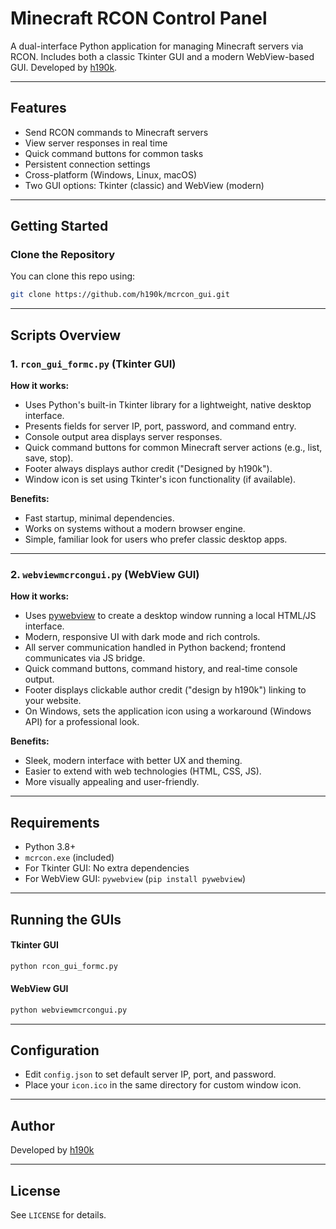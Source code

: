 # Minecraft RCON Control Panel

A dual-interface Python application for managing Minecraft servers via RCON. Includes both a classic Tkinter GUI and a modern WebView-based GUI. Developed by [h190k](https://github.com/h190k).

---

## Features
- Send RCON commands to Minecraft servers
- View server responses in real time
- Quick command buttons for common tasks
- Persistent connection settings
- Cross-platform (Windows, Linux, macOS)
- Two GUI options: Tkinter (classic) and WebView (modern)

---

## Getting Started

### Clone the Repository
You can clone this repo using:
```bash
git clone https://github.com/h190k/mcrcon_gui.git
```

---

## Scripts Overview

### 1. `rcon_gui_formc.py` (Tkinter GUI)

**How it works:**
- Uses Python's built-in Tkinter library for a lightweight, native desktop interface.
- Presents fields for server IP, port, password, and command entry.
- Console output area displays server responses.
- Quick command buttons for common Minecraft server actions (e.g., list, save, stop).
- Footer always displays author credit ("Designed by h190k").
- Window icon is set using Tkinter's icon functionality (if available).

**Benefits:**
- Fast startup, minimal dependencies.
- Works on systems without a modern browser engine.
- Simple, familiar look for users who prefer classic desktop apps.

---

### 2. `webviewmcrcongui.py` (WebView GUI)

**How it works:**
- Uses [pywebview](https://pywebview.flowrl.com/) to create a desktop window running a local HTML/JS interface.
- Modern, responsive UI with dark mode and rich controls.
- All server communication handled in Python backend; frontend communicates via JS bridge.
- Quick command buttons, command history, and real-time console output.
- Footer displays clickable author credit ("design by h190k") linking to your website.
- On Windows, sets the application icon using a workaround (Windows API) for a professional look.

**Benefits:**
- Sleek, modern interface with better UX and theming.
- Easier to extend with web technologies (HTML, CSS, JS).
- More visually appealing and user-friendly.

---

## Requirements
- Python 3.8+
- `mcrcon.exe` (included)
- For Tkinter GUI: No extra dependencies
- For WebView GUI: `pywebview` (`pip install pywebview`)

---

## Running the GUIs

#### Tkinter GUI
```bash
python rcon_gui_formc.py
```

#### WebView GUI
```bash
python webviewmcrcongui.py
```

---

## Configuration
- Edit `config.json` to set default server IP, port, and password.
- Place your `icon.ico` in the same directory for custom window icon.

---

## Author
Developed by [h190k](https://github.com/h190k)

---

## License
See `LICENSE` for details.